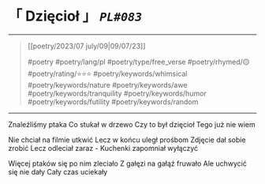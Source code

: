 # &#12300; Dzięcioł &#12301; *`PL#083`*

---

> [[poetry/2023/07 july/09|09/07/23]]
> 
> #poetry 
> #poetry/lang/pl 
> #poetry/type/free_verse 
> #poetry/rhymed/🟡 
> #poetry/rating/⭐⭐⭐ 
> #poetry/keywords/whimsical #poetry/keywords/nature #poetry/keywords/awe #poetry/keywords/tranquility #poetry/keywords/humor #poetry/keywords/futility #poetry/keywords/random 

---

Znaleźliśmy ptaka
Co stukał w drzewo
Czy to był dzięcioł
Tego już nie wiem

Nie chciał na filmie utkwić
Lecz w końcu uległ prośbom
Zdjęcie dał sobie zrobić
Lecz odleciał zaraz -
Kuchenki zapomniał wyłączyć

Więcej ptaków się po nim zleciało
Z gałęzi na gałąź fruwało
Ale uchwycić się nie dały
Cały czas uciekały